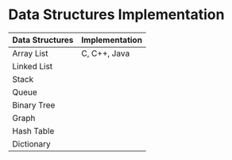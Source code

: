 # Data Structures Implementation



| Data Structures | Implementation |
| --------------- | -------------- |
| Array List      | C, C++, Java   |
| Linked List     |                |
| Stack           |                |
| Queue           |                |
| Binary Tree     |                |
| Graph           |                |
| Hash Table      |                |
| Dictionary      |                |

